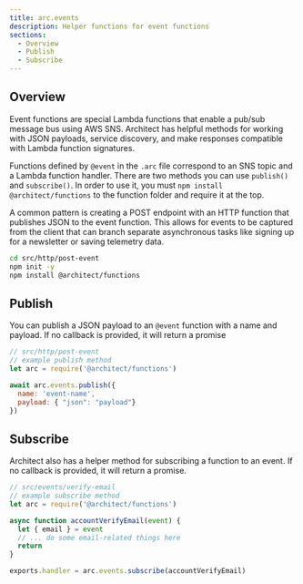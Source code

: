 ```yaml
---
title: arc.events
description: Helper functions for event functions
sections:
  - Overview
  - Publish
  - Subscribe
---
```


## Overview

Event functions are special Lambda functions that enable a pub/sub message bus using AWS SNS. Architect has helpful methods for working with JSON payloads, service discovery, and make responses compatible with Lambda function signatures.

Functions defined by `@event` in the `.arc` file correspond to an SNS topic and a Lambda function handler. There are two methods you can use `publish()` and `subscribe()`. In order to use it, you must `npm install @architect/functions` to the function folder and require it at the top. 

A common pattern is creating a POST endpoint with an HTTP function that publishes JSON to the event function. This allows for events to be captured from the client that can branch separate asynchronous tasks like signing up for a newsletter or saving telemetry data.

```bash
cd src/http/post-event
npm init -y
npm install @architect/functions
```

## Publish

You can publish a JSON payload to an `@event` function with a name and payload. If no callback is provided, it will return a promise

```js
// src/http/post-event 
// example publish method
let arc = require('@architect/functions')

await arc.events.publish({
  name: 'event-name',
  payload: { "json": "payload"}
})
```


## Subscribe

Architect also has a helper method for subscribing a function to an event. If no callback is provided, it will return a promise.  

```js
// src/events/verify-email
// example subscribe method
let arc = require('@architect/functions')

async function accountVerifyEmail(event) {
  let { email } = event
  // ... do some email-related things here
  return
}

exports.handler = arc.events.subscribe(accountVerifyEmail)
```

